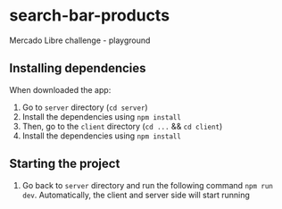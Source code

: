 # search-bar-products
Mercado Libre challenge - playground

## Installing dependencies
  When downloaded the app:
1. Go to ```server``` directory (```cd server```)
2. Install the dependencies using ```npm install```
3. Then, go to the ```client``` directory (```cd ...``` && ```cd client```)
4. Install the dependencies using ```npm install```

## Starting the project
1. Go back to ```server``` directory and run the following command ```npm run dev```. Automatically, the client and server side will start running
